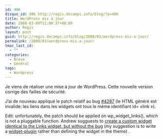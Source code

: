 ```yaml
---
id: 486
disqus_id: 486 http://regis.decamps.info/blog/?p=486
title: WordPress mis à jour
date: 2008-03-09T12:00:37+00:00
author: Régis
layout: post
guid: http://regis.decamps.info/blog/2008/03/wordpress-mis-a-jour/
permalink: /2008/03/wordpress-mis-a-jour/
tmac_last_id:
  - ""
categories:
  - Brève
  - Général
tags:
  - Wordpress
---
```

Je viens de réaliser une mise à jour de WordPress. Cette nouvelle version corrige des failles de sécurité.

J’ai de nouveau appliqué le patch relatif au bug [#4287](http://trac.wordpress.org/ticket/4287) (le HTML généré est invalide: les liens dans les widgets ont tous le même identifiant id= »link »). 

Edit: unfortunately, the patch should be applied on wp\_widget\_links(), which is not a pluggable function. Andrew sugguests to [create a custom widget identical to the Links widget, but without the bug](http://www.vayanis.com/2007/08/09/wordpress-22s-link-widget-validation-errors/) (my suggestion is to write a [widget-plugin](http://automattic.com/code/widgets/plugins/) rather than defining the widget in the theme) .
